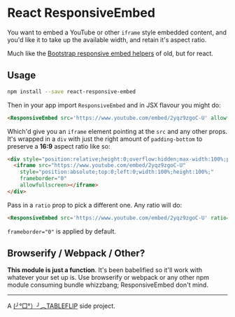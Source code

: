 # React ResponsiveEmbed

You want to embed a YouTube or other `iframe` style embedded content, and you'd
like it to take up the available width, and retain it's aspect ratio.

Much like the [Bootstrap responsive embed helpers] of old, but for react.

## Usage

```sh
npm install --save react-responsive-embed
```

Then in your app import `ResponsiveEmbed` and in JSX flavour you might do:

```html
<ResponsiveEmbed src='https://www.youtube.com/embed/2yqz9zgoC-U' allowfullscreen />
```

Which'd give you an `iframe` element pointing at the `src` and any other props.
It's wrapped in a `div` with just the right amount of `padding-bottom` to
preserve a **16:9** aspect ratio like so:

```html
<div style="position:relative;height:0;overflow:hidden;max-width:100%;padding-bottom:56.25%;">
  <iframe src="https://www.youtube.com/embed/2yqz9zgoC-U"  
    style="position:absolute;top:0;left:0;width:100%;height:100%;"
    frameborder="0"
    allowfullscreen></iframe>
</div>
```

Pass in a `ratio` prop to pick a different one. Any ratio will do:

```html
<ResponsiveEmbed src='https://www.youtube.com/embed/2yqz9zgoC-U' ratio='4:3' />
```

`frameborder="0"` is applied by default.


## Browserify / Webpack / Other?

**This module is just a function**. It's been babelified so it'll work with 
whatever your set up is. Use browserify or webpack or any other npm module
consuming bundle whizzbang; ResponsiveEmbed don't mind.

---

A [(╯°□°）╯︵TABLEFLIP] side project.


[Bootstrap responsive embed helpers]: https://v4-alpha.getbootstrap.com/utilities/responsive-helpers/#responsive-embeds
[(╯°□°）╯︵TABLEFLIP]: https://tableflip.io
